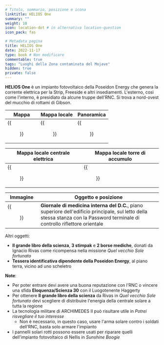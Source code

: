 ```yaml
---
# Titolo, sommario, posizione e icona
linktitle: HELIOS One
summary: ""
weight: 10
icon: location-dot # in alternativa location-question
icon_pack: fas

# Metadata pagina
title: HELIOS One
date: 2022-11-17
type: book # Non modificare
commentable: true
tags: "Luoghi della Zona contaminata del Mojave"
hidden: true
private: false
---
```


<div class="fnv">

**HELIOS One** è un impianto fotovoltaico della Poseidon Energy che genera la corrente elettrica per la Strip, Freeside e altri insediamenti. L'esterno, così come l'interno, è presidiato da alcune truppe dell'RNC. Si trova a nord-ovest del mucchio di rottami di Gibson.

| Mappa | Mappa locale | Panoramica |
| ----- | ------------ | ---------- |
|   {{<figure src="fnv/Helios_One_loc.webp">}}    |    {{<figure src="fnv/Helios_One_reflector_map.webp">}}          | {{<figure src="fnv/HELIOS_One.webp">}}           | 

| Mappa locale centrale elettrica | Mappa locale torre di accumulo |
| ------------ | ------------ |
|  {{<figure src="fnv/Helios_One_loc_map.webp">}}            |  {{<figure src="fnv/Solar_collection_tower_map.webp">}}            |

| Immagine | Oggetto e posizione |
| -------- | ------------------- |
|  {{<figure src="fnv/DC_Journal_Internal_Medicine_Helios_One.webp">}}        | **Giornale di medicina interna del D.C.**, piano superiore dell'edificio principale, sul letto della stessa stanza con la Password terminale di controllo riflettore orientale                    |

Altri oggetti:
- **Il grande libro della scienza**, **3 stimpak** e **2 borse mediche**, donati da Ignacio Rivas come ricompensa nella missione _Quel vecchio Sole fortunato_
- **Tessera identificativa dipendente della Poseidon Energy**, al piano terra, vicino ad uno scheletro

**Note**:
- Per poter entrare devi avere una buona reputazione con l'RNC o vincere una sfida **Eloquenza/Scienza 30** con il Luogotenente Haggerty
- Per ottenere **Il grande libro della scienza** da Rivas in _Quel vecchio Sole fortunato_ devi scegliere di distribuire l'energia della centrale solare a tutta la regione
- La tecnologia militare di ARCHIMEDES II può risultare utile in _Potrei risvegliare il tuo interesse_
	- Non è necessario, in questo caso, usare l'arma solare contro i soldati dell'RNC, basta solo armare l'impianto
- I pannelli solari rotti possono essere usati per riparare quelli dell'impianto fotovoltaico di Nellis in _Sunshine Boogie_

</div>

